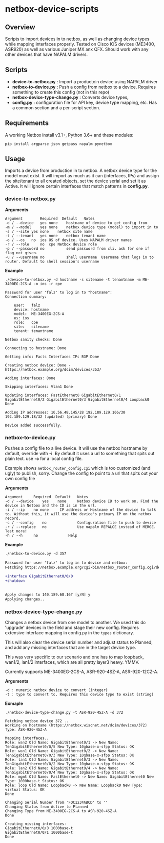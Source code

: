 # netbox-device-scripts
## Overview
Scripts to import devices in to netbox, as well as changing device types while mapping interfaces properly. Tested on Cisco IOS devices (ME3400, ASR920) as well as various Juniper MX anx QFX. Should work with any other devices that have NAPALM drivers.

## Scripts
* **device-to-netbox.py** : Import a productoin device using NAPALM driver
* **netbox-to-device.py** : Push a config from netbox to a device. Requires something to create this config (not in this repo)
* **netbox-device-type-change.py** : Converts device types, 
* **config.py** : configuration file for API key, device type mapping, etc. Has a common section and a per-script section. 

## Requirements
A working Netbox install v3.1+, Python 3.6+ and these modules:

```
pip install argparse json getpass napalm pynetbox
```

## Usage
Imports a device from production in to netbox. A netbox device type for the model must exist. It will import as much as it can (interfaces, IPs) and assign the site/tenant to all created objects, set the device serial and set it as Active. It will ignore certain interfaces that match patterns in **config.py**. 


### device-to-netbox.py
**Arguments**
```
Argument        Required  Default   Notes
-d / --device	yes	none	hostname of device to get config from
-m / --model	yes	none	netbox device type (model) to import in to
-s / --site	yes	none	netbox site name 
-t / --tenant	yes	none	netbox tenant name
-o / --os	no	ios	OS of device. Uses NAPALM driver names
-r / --role 	no	cpe	Netbox device role
-p / --password	no	        send password from cli. ask for one if flag not given.
-u / --username	no	        shell username	Username that logs in to router. Default to shell session's username
```

**Example**
```
./device-to-netbox.py -d hostname -s sitename -t tenantname -m ME-3400EG-2CS-A -o ios -r cpe
 
Password for user "falz" to log in to "hostname":
Connection summary:
 
    user:   falz
    device: hostname
    model:  ME-3400EG-2CS-A
    os: ios
    role:   cpe
    site:   sitename
    tenant: tenantname
 
Netbox sanity checks: Done
 
Connecting to hostname: Done
 
Getting info: Facts Interfaces IPs BGP Done
 
Creating netbox device: Done - https://netbox.example.org/dcim/devices/353/
 
Adding interfaces: Done
 
Skipping interfaces: Vlan1 Done
 
Updating interfaces: FastEthernet0 GigabitEthernet0/1 GigabitEthernet0/2 GigabitEthernet0/3 GigabitEthernet0/4 Loopback0 Done
 
Adding IP addresses: 10.56.48.145/28 192.189.129.166/30 192.189.129.18/32 (updated) (primary) Done
 
Device added successfully.

```

### netbox-to-device.py
Pushes a config file to a live device. It will use the netbox hostname by default, override with **-i**. By default it uses a url to something that spits out plain text. use **-c** for a local config file.

Example shows `netbox_router_config.cgi` which is too customized (and ugly) to publish, sorry. Change the config to point to a url that spits out your own config file

**Arguments**
```
Argument     Required  Default   Notes
-d / --device	 yes	none	 Netbox device ID to work on. Find the device in Netbox and the ID is in the url.
-i / --ip	 no	none	 IP address or Hostname of the device to talk to. Without this, it will use the device's primary IP on the netbox record.
-c / --config    no              Configuration file to push to device
-r / --replace   no              Use napalm REPALCE instead of MERGE. Test more!
-h / --h	 no   	         Help
```

**Example**
```diff
./netbox-to-device.py -d 357
 
Password for user "falz" to log in to device and netbox:
Fetching https://netbox.example.org/cgi-bin/netbox_router_config.cgi?device=357
 
+interface GigabitEthernet0/0/0
+shutdown
 
 
Apply changes to 140.189.68.16? [y/N] y
Applying changes..
```

### netbox-device-type-change.py
Changes a netbox device from one model to another. We used this do 'upgrade' devices in the field and stage their new config. Requires extensive interface mapping in config.py in the `types` dictionary. 

This will also clear the device serial number and adjust status to Planned, and add any missing interfaces that are in the target device type.

This was very specific to our scenario and one has to map loopback, wan1/2, lan1/2 interfaces, which are all pretty layer3 heavy. YMMV.

Currently supports ME-3400EG-2CS-A, ASR-920-4SZ-A, ASR-920-12CZ-A. 

**Arguments**
```
-d : numeric netbox device to convert (integer)
-t : type to convert to. Requires this device type to exist (string)
```

**Exmaple**
```
./netbox-device-type-change.py -t ASR-920-4SZ-A -d 372
 
Fetching netbox device 372 ..
Working on hostname (https://netbox.wiscnet.net/dcim/devices/372) Type: ASR-920-4SZ-A
 
Mapping interfaces..
Role: wan2 Old Name: GigabitEthernet0/1 -> New Name: TenGigabitEthernet0/0/5 New Type: 10gbase-x-sfpp Status: OK
Role: wan1 Old Name: GigabitEthernet0/2 -> New Name: TenGigabitEthernet0/0/3 New Type: 10gbase-x-sfpp Status: OK
Role: lan1 Old Name: GigabitEthernet0/3 -> New Name: TenGigabitEthernet0/0/2 New Type: 10gbase-x-sfpp Status: OK
Role: lan2 Old Name: GigabitEthernet0/4 -> New Name: TenGigabitEthernet0/0/4 New Type: 10gbase-x-sfpp Status: OK
Role: mgmt Old Name: FastEthernet0 -> New Name: GigabitEthernet0 New Type: 1000base-t Status: OK
Role: loop Old Name: Loopback0 -> New Name: Loopback0 New Type: virtual Status: OK
Done
 
Changing Serial Number from 'FOC1234ABCD' to ''
Changing Status from Active to Planned
Changing Type from ME-3400EG-2CS-A to ASR-920-4SZ-A
Done
 
Creating missing interfaces:
GigabitEthernet0/0/0 1000base-t
GigabitEthernet0/0/1 1000base-t
Done
```
